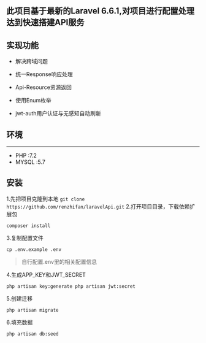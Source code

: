 此项目基于最新的Laravel 6.6.1,对项目进行配置处理达到快速搭建API服务
---
## 实现功能
* 解决跨域问题

* 统一Response响应处理

* Api-Resource资源返回

* 使用Enum枚举

* jwt-auth用户认证与无感知自动刷新

## 环境
---
* PHP :7.2
* MYSQL :5.7
## 安装
1.先把项目克隆到本地
``
git clone https://github.com/renzhifan/laravelApi.git
``
2.打开项目目录，下载依赖扩展包

``
composer install
``

3.复制配置文件

``
cp .env.example .env
``

>自行配置.env里的相关配置信息

4.生成APP_KEY和JWT_SECRET

``
php artisan key:generate
php artisan jwt:secret
``

5.创建迁移

``
php artisan migrate
``

6.填充数据

``
php artisan db:seed
``